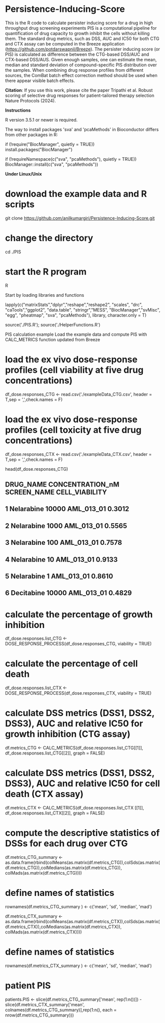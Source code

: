 # Persistence-Inducing-Score
This is the R code to calculate persister inducing score for a drug in high throughput drug screening experiments
PIS is a computational pipeline for quantification of drug capacity to growth inhibit the cells without killing them. The standard drug metrics, such as DSS, AUC and IC50 for both CTG and CTX assay can be computed in the Breeze application (https://github.com/potdarswapnil/Breeze). The persister inducing score (or PIS) is calculated as difference between the CTG-based DSS/AUC and CTX-based DSS/AUS. Given enough samples, one can estimate the mean, median and standard deviation of compound-specific PIS distribution over the samples. When combining drug response profiles from different sources, the ComBat batch effect correction method should be used when there appear visible batch effects.

**Citation**: If you use this work, please cite the paper Tripathi et al. Robust scoring of selective drug responses for patient-tailored therapy selection Nature Protocols (2024).

**Instructions**

R version 3.5.1 or newer is required.

The way to install packages 'sva' and 'pcaMethods' in Bioconductor differs from other packages in R:

if (!require("BiocManager", quietly = TRUE))
    install.packages("BiocManager")

if (!requireNamespace(c("sva", "pcaMethods"), quietly = TRUE))
    BiocManager::install(c("sva", "pcaMethods"))

**Under Linux/Unix**

# download the example data and R scripts
git clone https://github.com/anilkumargiri/Persistence-Inducing-Score.git

# change the directory
cd ./PIS

# start the R program
R

Start by loading libraries and functions

lapply(c("matrixStats","dplyr","reshape","reshape2", "scales", "drc", "caTools","ggplot2", "data.table", "stringr","MESS", "BiocManager","svMisc", "egg", "pheatmap", "sva", "pcaMethods"), library, character.only = T)

source('./PIS.R');
source('./HelperFunctions.R')

 PIS calculation example
Load the example data and compute PIS with CALC_METRICS function updated from Breeze


# load the ex vivo dose-response profiles (cell viability at five drug concentrations)
df_dose.responses_CTG <- read.csv('./exampleData_CTG.csv', header = T,sep = ',',check.names = F)

# load the ex vivo dose-response profiles (cell toxicity at five drug concentrations)
df_dose.responses_CTX <- read.csv('./exampleData_CTX.csv', header = T,sep = ',',check.names = F)

head(df_dose.responses_CTG)

##    DRUG_NAME CONCENTRATION_nM SCREEN_NAME    CELL_VIABILITY
## 1 Nelarabine         10000  AML_013_01            0.3012
## 2 Nelarabine          1000  AML_013_01            0.5565
## 3 Nelarabine           100  AML_013_01            0.7578
## 4 Nelarabine            10  AML_013_01            0.9133
## 5 Nelarabine             1  AML_013_01            0.8610
## 6 Decitabine         10000  AML_013_01            0.4829

# calculate the percentage of growth inhibition 
df_dose.responses.list_CTG <- DOSE_RESPONSE_PROCESS(df_dose.responses_CTG, viability = TRUE)
# calculate the percentage of cell death
df_dose.responses.list_CTX <- DOSE_RESPONSE_PROCESS(df_dose.responses_CTX, viability = TRUE)

# calculate DSS metrics (DSS1, DSS2, DSS3), AUC and relative IC50 for growth inhibition (CTG assay)
df.metrics_CTG <- CALC_METRICS(df_dose.responses.list_CTG[[1]], df_dose.responses.list_CTG[[2]], graph = FALSE)
# calculate DSS metrics (DSS1, DSS2, DSS3), AUC and relative IC50 for cell death (CTX assay)
df.metrics_CTX <- CALC_METRICS(df_dose.responses.list_CTX [[1]], df_dose.responses.list_CTX[[2]], graph = FALSE)



# compute the descriptive statistics of DSSs for each drug over CTG
df.metrics_CTG_summary <- as.data.frame(rbind(colMeans(as.matrix(df.metrics_CTG)),colSds(as.matrix(df.metrics_CTG)),colMedians(as.matrix(df.metrics_CTG)), colMads(as.matrix(df.metrics_CTG))))

# define names of statistics
rownames(df.metrics_CTG_summary  ) <- c('mean', 'sd', 'median', 'mad')

df.metrics_CTX_summary <- as.data.frame(rbind(colMeans(as.matrix(df.metrics_CTX)),colSds(as.matrix(df.metrics_CTX)),colMedians(as.matrix(df.metrics_CTX)), colMads(as.matrix(df.metrics_CTX))))

# define names of statistics
rownames(df.metrics_CTX_summary  ) <- c('mean', 'sd', 'median', 'mad')


# patient PIS
patients.PIS <- slice(df.metrics_CTG_summary['mean', rep(1:n())]) - slice(df.metrics_CTX_summary['mean', colnames(df.metrics_CTG_summary)],rep(1:n(), each = nrow(df.metrics_CTG_summary)))
